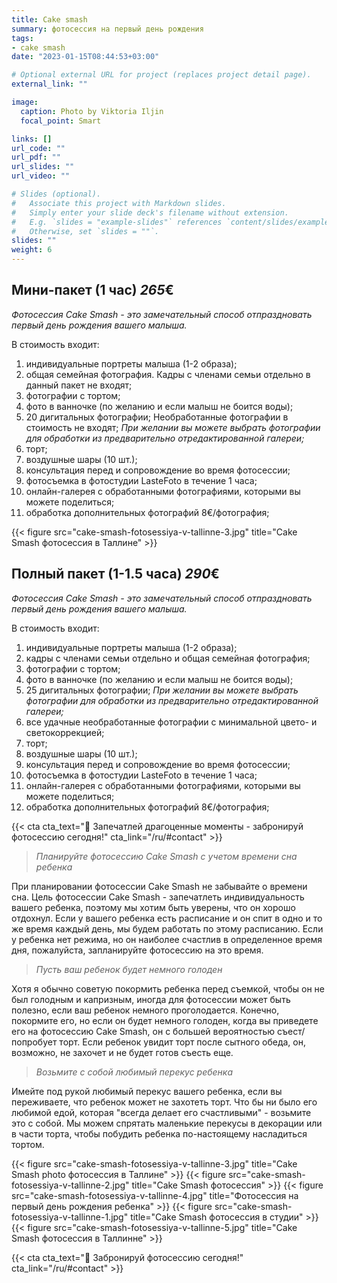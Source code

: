 ```yaml
---
title: Cake smash
summary: фотосессия на первый день рождения
tags:
- cake smash
date: "2023-01-15T08:44:53+03:00"

# Optional external URL for project (replaces project detail page).
external_link: ""

image:
  caption: Photo by Viktoria Iljin
  focal_point: Smart

links: []
url_code: ""
url_pdf: ""
url_slides: ""
url_video: ""

# Slides (optional).
#   Associate this project with Markdown slides.
#   Simply enter your slide deck's filename without extension.
#   E.g. `slides = "example-slides"` references `content/slides/example-slides.md`.
#   Otherwise, set `slides = ""`.
slides: ""
weight: 6
---
```

## Мини-пакет (1 час) *265*€ 
_Фотосессия Cake Smash - это замечательный способ отпраздновать первый день рождения вашего малыша._

В стоимость входит:
1. индивидуальные портреты малыша (1-2 образа);
2. общая семейная фотография. Кадры с членами семьи отдельно в данный пакет не входят;
3. фотографии с тортом;
4. фото в ванночке (по желанию и если малыш не боится воды);
5. 20 дигитальных фотографии; Необработанные фотографии в стоимость не входят;
_При желании вы можете выбрать фотографии для обработки из предварительно отредактированной галереи;_
6. торт;
7. воздушные шары (10 шт.);
8. консультация перед и сопровождение во время фотосессии;
9. фотосъемка в фотостудии LasteFoto в течение 1 часа;
10. онлайн-галерея с обработанными фотографиями, которыми вы можете поделиться;
11. обработка дополнительных фотографий 8€/фотография;

{{< figure src="cake-smash-fotosessiya-v-tallinne-3.jpg" title="Cake Smash фотосессия в Таллине" >}}

## Полный пакет (1-1.5 часа) *290*€ 
_Фотосессия Cake Smash - это замечательный способ отпраздновать первый день рождения вашего малыша._

В стоимость входит:
1. индивидуальные портреты малыша (1-2 образа);
2. кадры с членами семьи отдельно и общая семейная фотография;
3. фотографии с тортом;
4. фото в ванночке (по желанию и если малыш не боится воды);
5. 25 дигитальных фотографии;
_При желании вы можете выбрать фотографии для обработки из предварительно отредактированной галереи;_
6. все удачные необработанные фотографии с минимальной цвето- и светокоррекцией;
7. торт;
8. воздушные шары (10 шт.);
9. консультация перед и сопровождение во время фотосессии;
10. фотосъемка в фотостудии LasteFoto в течение 1 часа;
11. онлайн-галерея с обработанными фотографиями, которыми вы можете поделиться;
12. обработка дополнительных фотографий 8€/фотография;

{{< cta cta_text="💛 Запечатлей драгоценные моменты - забронируй фотосессию сегодня!" cta_link="/ru/#contact" >}}

> _Планируйте фотосессию Cake Smash с учетом времени сна ребенка_

При планировании фотосессии Cake Smash не забывайте о времени сна. Цель фотосессии Cake Smash - запечатлеть индивидуальность вашего ребенка, поэтому мы хотим быть уверены, что он хорошо отдохнул. Если у вашего ребенка есть расписание и он спит в одно и то же время каждый день, мы будем работать по этому расписанию. Если у ребенка нет режима, но он наиболее счастлив в определенное время дня, пожалуйста, запланируйте фотосессию на это время.

> _Пусть ваш ребенок будет немного голоден_

Хотя я обычно советую покормить ребенка перед съемкой, чтобы он не был голодным и капризным, иногда для фотосессии может быть полезно, если ваш ребенок немного проголодается. Конечно, покормите его, но если он будет немного голоден, когда вы приведете его на фотосессию Cake Smash, он с большей вероятностью съест/попробует торт. Если ребенок увидит торт после сытного обеда, он, возможно, не захочет и не будет готов съесть еще.

> _Возьмите с собой любимый перекус ребенка_

Имейте под рукой любимый перекус вашего ребенка, если вы переживаете, что ребенок может не захотеть торт. Что бы ни было его любимой едой, которая "всегда делает его счастливыми" - возьмите это с собой. Мы можем спрятать маленькие перекусы в декорации или в части торта, чтобы побудить ребенка по-настоящему насладиться тортом.

{{< figure src="cake-smash-fotosessiya-v-tallinne-3.jpg" title="Cake Smash photo фотосессия в Таллине" >}}
{{< figure src="cake-smash-fotosessiya-v-tallinne-2.jpg" title="Cake Smash фотосессия" >}}
{{< figure src="cake-smash-fotosessiya-v-tallinne-4.jpg" title="Фотосессия на первый день рождения ребенка" >}}
{{< figure src="cake-smash-fotosessiya-v-tallinne-1.jpg" title="Cake Smash фотосессия в студии" >}}
{{< figure src="cake-smash-fotosessiya-v-tallinne-5.jpg" title="Cake Smash фотосессия в Таллинне" >}}

{{< cta cta_text="💛 Забронируй фотосессию сегодня!" cta_link="/ru/#contact" >}}